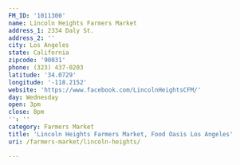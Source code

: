 ```yaml
---
FM_ID: '1011300'
name: Lincoln Heights Farmers Market
address_1: 2334 Daly St.
address_2: ''
city: Los Angeles
state: California
zipcode: '90031'
phone: (323) 437-0203
latitude: '34.0729'
longitude: '-118.2152'
website: 'https://www.facebook.com/LincolnHeightsCFM/'
day: Wednesday
open: 3pm
close: 8pm
'': ''
category: Farmers Market
title: 'Lincoln Heights Farmers Market, Food Oasis Los Angeles'
uri: /farmers-market/lincoln-heights/

---
```

